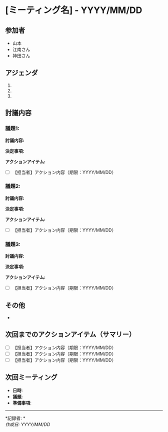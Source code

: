 # [ミーティング名] - YYYY/MM/DD

## 参加者
- 山本
- 江南さん
- 神田さん

## アジェンダ
1. 
2. 
3. 

## 討議内容

### 議題1: 
**討議内容:**

**決定事項:**

**アクションアイテム:**
- [ ] 【担当者】アクション内容（期限：YYYY/MM/DD）

### 議題2: 
**討議内容:**

**決定事項:**

**アクションアイテム:**
- [ ] 【担当者】アクション内容（期限：YYYY/MM/DD）

### 議題3: 
**討議内容:**

**決定事項:**

**アクションアイテム:**
- [ ] 【担当者】アクション内容（期限：YYYY/MM/DD）

## その他
- 

## 次回までのアクションアイテム（サマリー）
- [ ] 【担当者】アクション内容（期限：YYYY/MM/DD）
- [ ] 【担当者】アクション内容（期限：YYYY/MM/DD）
- [ ] 【担当者】アクション内容（期限：YYYY/MM/DD）

## 次回ミーティング
- **日時**: 
- **議題**: 
- **準備事項**: 

---
*記録者: *  
*作成日: YYYY/MM/DD* 